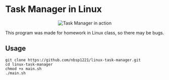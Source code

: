 # Task Manager in Linux

<p align="center">
  <img src="https://user-images.githubusercontent.com/50603255/75606240-1c524b80-5b2e-11ea-94e9-ad151328c64e.png" alt="Task Manager in action">
</p>

This program was made for homework in Linux class, so there may be bugs.

## Usage

```shell
git clone https://github.com/nbsp1221/linux-task-manager.git
cd linux-task-manager
chmod +x main.sh
./main.sh
```
